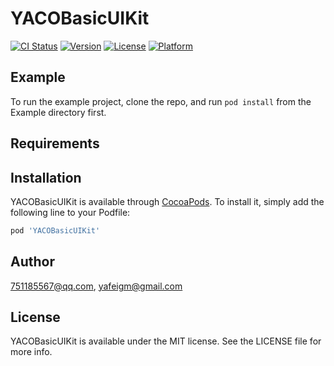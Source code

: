 # YACOBasicUIKit

[![CI Status](https://img.shields.io/travis/751185567@qq.com/YACOBasicUIKit.svg?style=flat)](https://travis-ci.org/751185567@qq.com/YACOBasicUIKit)
[![Version](https://img.shields.io/cocoapods/v/YACOBasicUIKit.svg?style=flat)](https://cocoapods.org/pods/YACOBasicUIKit)
[![License](https://img.shields.io/cocoapods/l/YACOBasicUIKit.svg?style=flat)](https://cocoapods.org/pods/YACOBasicUIKit)
[![Platform](https://img.shields.io/cocoapods/p/YACOBasicUIKit.svg?style=flat)](https://cocoapods.org/pods/YACOBasicUIKit)

## Example

To run the example project, clone the repo, and run `pod install` from the Example directory first.

## Requirements

## Installation

YACOBasicUIKit is available through [CocoaPods](https://cocoapods.org). To install
it, simply add the following line to your Podfile:

```ruby
pod 'YACOBasicUIKit'
```

## Author

751185567@qq.com, yafeigm@gmail.com

## License

YACOBasicUIKit is available under the MIT license. See the LICENSE file for more info.
